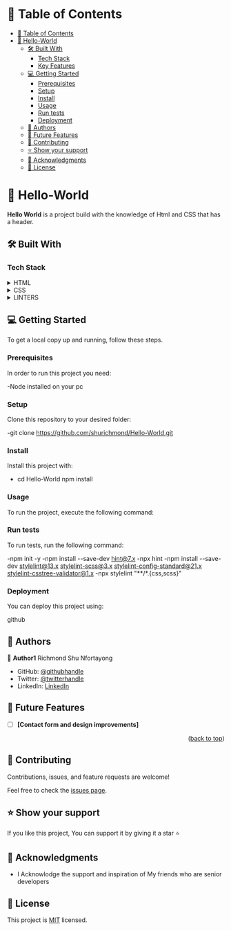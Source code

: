 # 📗 Table of Contents

- [📗 Table of Contents](#-table-of-contents)
- [📖 Hello-World](#-hello-world)
  - [🛠 Built With ](#-built-with-)
    - [Tech Stack ](#tech-stack-)
    - [Key Features ](#key-features-)
  - [💻 Getting Started ](#-getting-started-)
    - [Prerequisites](#prerequisites)
    - [Setup](#setup)
    - [Install](#install)
    - [Usage](#usage)
    - [Run tests](#run-tests)
    - [Deployment](#deployment)
  - [👥 Authors ](#-authors-)
  - [🔭 Future Features ](#-future-features-)
  - [🤝 Contributing ](#-contributing-)
  - [⭐️ Show your support ](#️-show-your-support-)
  - [🙏 Acknowledgments ](#-acknowledgments-)
  - [📝 License ](#-license-)

# 📖 Hello-World<a name="Creating Microverse Hello-worl project "></a>


**Hello World** is a project build with the knowledge of Html and CSS that has a header.

## 🛠 Built With <a name="HTML&CSS"></a>

### Tech Stack <a name="HTML,CSS and LINTERS"></a>

<details>
### Key Features <a name="key-features"></a>
  <summary>HTML</summary>
  <ul>
    <li><a href="https:w3schools.com">HTML</a></li>
  </ul>
</details>

<details>
  <summary>CSS</summary>
  <ul>
    <li><a href="https:w3schools.com">CSS</a></li>
  </ul>
</details>

<details>
<summary>LINTERS</summary>
  <ul>
    <li><a href="https://github.com/microverseinc/linters-config">Linters</a></li>
  </ul>
</details>


## 💻 Getting Started <a name="https://github.com/shurichmond/Hello-World"></a>

To get a local copy up and running, follow these steps.

### Prerequisites

In order to run this project you need:
 
 -Node installed on your pc


### Setup

Clone this repository to your desired folder:

-git clone https://github.com/shurichmond/Hello-World.git

### Install

Install this project with:

-  cd Hello-World
  npm install

### Usage

To run the project, execute the following command:

### Run tests

To run tests, run the following command:

-npm init -y
-npm install --save-dev hint@7.x
-npx hint 
-npm install --save-dev stylelint@13.x stylelint-scss@3.x stylelint-config-standard@21.x stylelint-csstree-validator@1.x
-npx stylelint "**/*.{css,scss}"

### Deployment

You can deploy this project using:

github

## 👥 Authors <a name="authors"></a>

👤 **Author1** Richmond Shu Nfortayong

- GitHub: [@githubhandle](https://github.com/shurichmond)
- Twitter: [@twitterhandle](https://twitter.com/shurichmond85)
- LinkedIn: [LinkedIn](https://www.linkedin.com/in/shu-nfortayong-richmond-10a28620a/)


<!-- FUTURE FEATURES -->

## 🔭 Future Features <a name="future-features"></a>

- [ ] **[Contact form and design improvements]**

<p align="right">(<a href="#readme-top">back to top</a>)</p>

## 🤝 Contributing <a name="contributing"></a>

Contributions, issues, and feature requests are welcome!

Feel free to check the [issues page](https://github.com/shurichmond/Hello-World).

## ⭐️ Show your support <a name="support"></a>

If you like this project, You can support it by giving it a star ⭐

## 🙏 Acknowledgments <a name="acknowledgements"></a>

- I Acknowlodge the support and inspiration of My friends who are senior developers

## 📝 License <a name="license"></a>

This project is [MIT](./LICENSE) licensed.